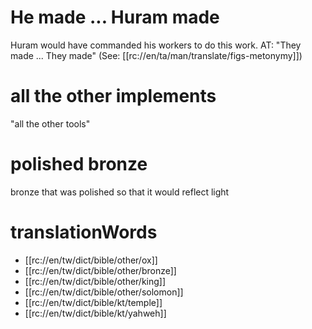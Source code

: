 # He made ... Huram made

Huram would have commanded his workers to do this work. AT: "They made ... They made" (See: [[rc://en/ta/man/translate/figs-metonymy]])

# all the other implements

"all the other tools"

# polished bronze

bronze that was polished so that it would reflect light

# translationWords

* [[rc://en/tw/dict/bible/other/ox]]
* [[rc://en/tw/dict/bible/other/bronze]]
* [[rc://en/tw/dict/bible/other/king]]
* [[rc://en/tw/dict/bible/other/solomon]]
* [[rc://en/tw/dict/bible/kt/temple]]
* [[rc://en/tw/dict/bible/kt/yahweh]]